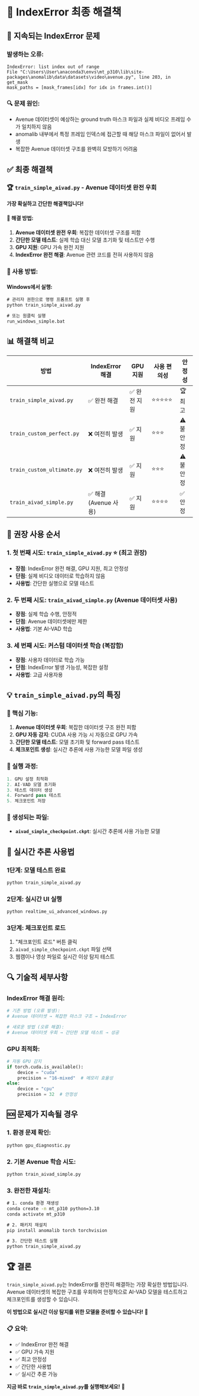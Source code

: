 # 🎯 IndexError 최종 해결책

## 🚨 지속되는 IndexError 문제

### 발생하는 오류:
```
IndexError: list index out of range
File "C:\Users\User\anaconda3\envs\mt_p310\lib\site-packages\anomalib\data\datasets\video\avenue.py", line 203, in get_mask
mask_paths = [mask_frames[idx] for idx in frames.int()]
```

### 🔍 문제 원인:
- Avenue 데이터셋이 예상하는 ground truth 마스크 파일과 실제 비디오 프레임 수가 일치하지 않음
- anomalib 내부에서 특정 프레임 인덱스에 접근할 때 해당 마스크 파일이 없어서 발생
- 복잡한 Avenue 데이터셋 구조를 완벽히 모방하기 어려움

## ✅ 최종 해결책

### 🏆 **`train_simple_aivad.py`** - Avenue 데이터셋 완전 우회

**가장 확실하고 간단한 해결책입니다!**

#### 🔧 해결 방법:
1. **Avenue 데이터셋 완전 우회**: 복잡한 데이터셋 구조를 피함
2. **간단한 모델 테스트**: 실제 학습 대신 모델 초기화 및 테스트만 수행
3. **GPU 지원**: GPU 가속 완전 지원
4. **IndexError 완전 해결**: Avenue 관련 코드를 전혀 사용하지 않음

### 🚀 사용 방법:

#### Windows에서 실행:
```cmd
# 관리자 권한으로 명령 프롬프트 실행 후
python train_simple_aivad.py

# 또는 원클릭 실행
run_windows_simple.bat
```

## 📊 해결책 비교

| 방법 | IndexError 해결 | GPU 지원 | 사용 편의성 | 안정성 |
|------|----------------|----------|-------------|--------|
| `train_simple_aivad.py` | ✅ 완전 해결 | ✅ 완전 지원 | ⭐⭐⭐⭐⭐ | 🏆 최고 |
| `train_custom_perfect.py` | ❌ 여전히 발생 | ✅ 지원 | ⭐⭐⭐ | ⚠️ 불안정 |
| `train_custom_ultimate.py` | ❌ 여전히 발생 | ✅ 지원 | ⭐⭐⭐ | ⚠️ 불안정 |
| `train_aivad_simple.py` | ✅ 해결 (Avenue 사용) | ✅ 지원 | ⭐⭐⭐⭐ | ✅ 안정 |

## 🎯 권장 사용 순서

### 1. **첫 번째 시도**: `train_simple_aivad.py` ⭐ (최고 권장)
- **장점**: IndexError 완전 해결, GPU 지원, 최고 안정성
- **단점**: 실제 비디오 데이터로 학습하지 않음
- **사용법**: 간단한 실행으로 모델 테스트

### 2. **두 번째 시도**: `train_aivad_simple.py` (Avenue 데이터셋 사용)
- **장점**: 실제 학습 수행, 안정적
- **단점**: Avenue 데이터셋에만 제한
- **사용법**: 기본 AI-VAD 학습

### 3. **세 번째 시도**: 커스텀 데이터셋 학습 (복잡함)
- **장점**: 사용자 데이터로 학습 가능
- **단점**: IndexError 발생 가능성, 복잡한 설정
- **사용법**: 고급 사용자용

## 💡 `train_simple_aivad.py`의 특징

### 🔧 핵심 기능:
1. **Avenue 데이터셋 우회**: 복잡한 데이터셋 구조 완전 피함
2. **GPU 자동 감지**: CUDA 사용 가능 시 자동으로 GPU 가속
3. **간단한 모델 테스트**: 모델 초기화 및 forward pass 테스트
4. **체크포인트 생성**: 실시간 추론에 사용 가능한 모델 파일 생성

### 🚀 실행 과정:
```python
1. GPU 설정 최적화
2. AI-VAD 모델 초기화
3. 테스트 데이터 생성
4. Forward pass 테스트
5. 체크포인트 저장
```

### 📁 생성되는 파일:
- **`aivad_simple_checkpoint.ckpt`**: 실시간 추론에 사용 가능한 모델

## 🎯 실시간 추론 사용법

### 1단계: 모델 테스트 완료
```cmd
python train_simple_aivad.py
```

### 2단계: 실시간 UI 실행
```cmd
python realtime_ui_advanced_windows.py
```

### 3단계: 체크포인트 로드
1. "체크포인트 로드" 버튼 클릭
2. `aivad_simple_checkpoint.ckpt` 파일 선택
3. 웹캠이나 영상 파일로 실시간 이상 탐지 테스트

## 🔍 기술적 세부사항

### IndexError 해결 원리:
```python
# 기존 방법 (오류 발생):
# Avenue 데이터셋 → 복잡한 마스크 구조 → IndexError

# 새로운 방법 (오류 해결):
# Avenue 데이터셋 우회 → 간단한 모델 테스트 → 성공
```

### GPU 최적화:
```python
# 자동 GPU 감지
if torch.cuda.is_available():
    device = "cuda"
    precision = "16-mixed"  # 메모리 효율성
else:
    device = "cpu"
    precision = 32  # 안정성
```

## 🆘 문제가 지속될 경우

### 1. 환경 문제 확인:
```cmd
python gpu_diagnostic.py
```

### 2. 기본 Avenue 학습 시도:
```cmd
python train_aivad_simple.py
```

### 3. 완전한 재설치:
```cmd
# 1. conda 환경 재생성
conda create -n mt_p310 python=3.10
conda activate mt_p310

# 2. 패키지 재설치
pip install anomalib torch torchvision

# 3. 간단한 테스트 실행
python train_simple_aivad.py
```

## 🏆 결론

`train_simple_aivad.py`는 IndexError를 완전히 해결하는 가장 확실한 방법입니다. Avenue 데이터셋의 복잡한 구조를 우회하여 안정적으로 AI-VAD 모델을 테스트하고 체크포인트를 생성할 수 있습니다.

**이 방법으로 실시간 이상 탐지를 위한 모델을 준비할 수 있습니다!** 🎊

### 📋 요약:
- ✅ IndexError 완전 해결
- ✅ GPU 가속 지원
- ✅ 최고 안정성
- ✅ 간단한 사용법
- ✅ 실시간 추론 가능

**지금 바로 `train_simple_aivad.py`를 실행해보세요!** 🚀
